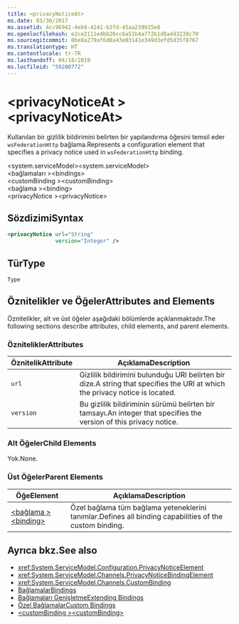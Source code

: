 ```yaml
---
title: <privacyNoticeAt>
ms.date: 03/30/2017
ms.assetid: 4cc96942-4eb9-4241-b2fd-45aa239915e8
ms.openlocfilehash: e2ce2111e4bb26cc6a51b4a772b1d8a4d3238c70
ms.sourcegitcommit: 0be8a279af6d8a43e03141e349d3efd5d35f8767
ms.translationtype: HT
ms.contentlocale: tr-TR
ms.lasthandoff: 04/18/2019
ms.locfileid: "59200772"
---
```

# <a name="privacynoticeat"></a><span data-ttu-id="7b1e7-101">\<privacyNoticeAt ></span><span class="sxs-lookup"><span data-stu-id="7b1e7-101">\<privacyNoticeAt></span></span>
<span data-ttu-id="7b1e7-102">Kullanılan bir gizlilik bildirimini belirten bir yapılandırma öğesini temsil eder `wsFederationHttp` bağlama.</span><span class="sxs-lookup"><span data-stu-id="7b1e7-102">Represents a configuration element that specifies a privacy notice used in `wsFederationHttp` binding.</span></span>  
  
 <span data-ttu-id="7b1e7-103">\<system.serviceModel></span><span class="sxs-lookup"><span data-stu-id="7b1e7-103">\<system.serviceModel></span></span>  
<span data-ttu-id="7b1e7-104">\<bağlamaları ></span><span class="sxs-lookup"><span data-stu-id="7b1e7-104">\<bindings></span></span>  
<span data-ttu-id="7b1e7-105">\<customBinding ></span><span class="sxs-lookup"><span data-stu-id="7b1e7-105">\<customBinding></span></span>  
<span data-ttu-id="7b1e7-106">\<bağlama ></span><span class="sxs-lookup"><span data-stu-id="7b1e7-106">\<binding></span></span>  
<span data-ttu-id="7b1e7-107">\<privacyNotice ></span><span class="sxs-lookup"><span data-stu-id="7b1e7-107">\<privacyNotice></span></span>  
  
## <a name="syntax"></a><span data-ttu-id="7b1e7-108">Sözdizimi</span><span class="sxs-lookup"><span data-stu-id="7b1e7-108">Syntax</span></span>  
  
```xml  
<privacyNotice url="String"
               version="Integer" />
```  
  
## <a name="type"></a><span data-ttu-id="7b1e7-109">Tür</span><span class="sxs-lookup"><span data-stu-id="7b1e7-109">Type</span></span>  
 `Type`  
  
## <a name="attributes-and-elements"></a><span data-ttu-id="7b1e7-110">Öznitelikler ve Öğeler</span><span class="sxs-lookup"><span data-stu-id="7b1e7-110">Attributes and Elements</span></span>  
 <span data-ttu-id="7b1e7-111">Öznitelikler, alt ve üst öğeler aşağıdaki bölümlerde açıklanmaktadır.</span><span class="sxs-lookup"><span data-stu-id="7b1e7-111">The following sections describe attributes, child elements, and parent elements.</span></span>  
  
### <a name="attributes"></a><span data-ttu-id="7b1e7-112">Öznitelikler</span><span class="sxs-lookup"><span data-stu-id="7b1e7-112">Attributes</span></span>  
  
|<span data-ttu-id="7b1e7-113">Öznitelik</span><span class="sxs-lookup"><span data-stu-id="7b1e7-113">Attribute</span></span>|<span data-ttu-id="7b1e7-114">Açıklama</span><span class="sxs-lookup"><span data-stu-id="7b1e7-114">Description</span></span>|  
|---------------|-----------------|  
|`url`|<span data-ttu-id="7b1e7-115">Gizlilik bildirimini bulunduğu URI belirten bir dize.</span><span class="sxs-lookup"><span data-stu-id="7b1e7-115">A string that specifies the URI at which the privacy notice is located.</span></span>|  
|`version`|<span data-ttu-id="7b1e7-116">Bu gizlilik bildiriminin sürümü belirten bir tamsayı.</span><span class="sxs-lookup"><span data-stu-id="7b1e7-116">An integer that specifies the version of this privacy notice.</span></span>|  
  
### <a name="child-elements"></a><span data-ttu-id="7b1e7-117">Alt Öğeler</span><span class="sxs-lookup"><span data-stu-id="7b1e7-117">Child Elements</span></span>  
 <span data-ttu-id="7b1e7-118">Yok.</span><span class="sxs-lookup"><span data-stu-id="7b1e7-118">None.</span></span>  
  
### <a name="parent-elements"></a><span data-ttu-id="7b1e7-119">Üst Öğeler</span><span class="sxs-lookup"><span data-stu-id="7b1e7-119">Parent Elements</span></span>  
  
|<span data-ttu-id="7b1e7-120">Öğe</span><span class="sxs-lookup"><span data-stu-id="7b1e7-120">Element</span></span>|<span data-ttu-id="7b1e7-121">Açıklama</span><span class="sxs-lookup"><span data-stu-id="7b1e7-121">Description</span></span>|  
|-------------|-----------------|  
|[<span data-ttu-id="7b1e7-122">\<bağlama ></span><span class="sxs-lookup"><span data-stu-id="7b1e7-122">\<binding></span></span>](../../../../../docs/framework/misc/binding.md)|<span data-ttu-id="7b1e7-123">Özel bağlama tüm bağlama yeteneklerini tanımlar.</span><span class="sxs-lookup"><span data-stu-id="7b1e7-123">Defines all binding capabilities of the custom binding.</span></span>|  
  
## <a name="see-also"></a><span data-ttu-id="7b1e7-124">Ayrıca bkz.</span><span class="sxs-lookup"><span data-stu-id="7b1e7-124">See also</span></span>

- <xref:System.ServiceModel.Configuration.PrivacyNoticeElement>
- <xref:System.ServiceModel.Channels.PrivacyNoticeBindingElement>
- <xref:System.ServiceModel.Channels.CustomBinding>
- [<span data-ttu-id="7b1e7-125">Bağlamalar</span><span class="sxs-lookup"><span data-stu-id="7b1e7-125">Bindings</span></span>](../../../../../docs/framework/wcf/bindings.md)
- [<span data-ttu-id="7b1e7-126">Bağlamaları Genişletme</span><span class="sxs-lookup"><span data-stu-id="7b1e7-126">Extending Bindings</span></span>](../../../../../docs/framework/wcf/extending/extending-bindings.md)
- [<span data-ttu-id="7b1e7-127">Özel Bağlamalar</span><span class="sxs-lookup"><span data-stu-id="7b1e7-127">Custom Bindings</span></span>](../../../../../docs/framework/wcf/extending/custom-bindings.md)
- [<span data-ttu-id="7b1e7-128">\<customBinding ></span><span class="sxs-lookup"><span data-stu-id="7b1e7-128">\<customBinding></span></span>](../../../../../docs/framework/configure-apps/file-schema/wcf/custombinding.md)
